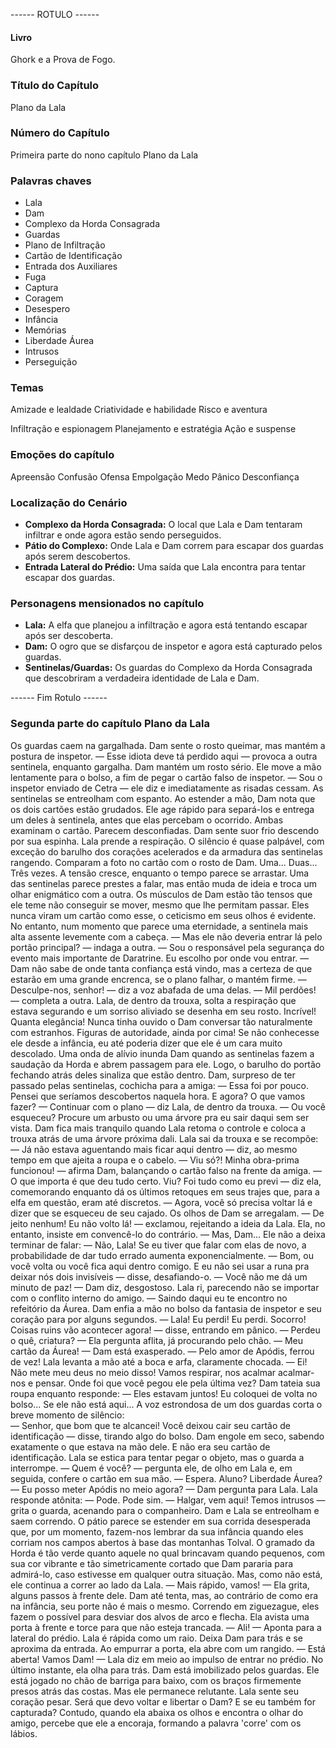 ------ ROTULO ------

#### Livro

Ghork e a Prova de Fogo.

### Título do Capítulo

Plano da Lala

### Número do Capítulo

Primeira parte do nono capítulo Plano da Lala

### Palavras chaves

- Lala
- Dam
- Complexo da Horda Consagrada
- Guardas
- Plano de Infiltração
- Cartão de Identificação
- Entrada dos Auxiliares
- Fuga
- Captura
- Coragem
- Desespero
- Infância
- Memórias
- Liberdade Áurea
- Intrusos
- Perseguição

### Temas

Amizade e lealdade
Criatividade e habilidade
Risco e aventura

Infiltração e espionagem
Planejamento e estratégia
Ação e suspense

### Emoções do capítulo

Apreensão
Confusão
Ofensa
Empolgação
Medo
Pânico
Desconfiança

### Localização do Cenário

- **Complexo da Horda Consagrada:** O local que Lala e Dam tentaram infiltrar e onde agora estão sendo perseguidos.
- **Pátio do Complexo:** Onde Lala e Dam correm para escapar dos guardas após serem descobertos.
- **Entrada Lateral do Prédio:** Uma saída que Lala encontra para tentar escapar dos guardas.

### Personagens mensionados no capítulo

- **Lala:** A elfa que planejou a infiltração e agora está tentando escapar após ser descoberta.
- **Dam:** O ogro que se disfarçou de inspetor e agora está capturado pelos guardas.
- **Sentinelas/Guardas:** Os guardas do Complexo da Horda Consagrada que descobriram a verdadeira identidade de Lala e Dam.

------ Fim Rotulo ------

### Segunda parte do capítulo Plano da Lala

Os guardas caem na gargalhada. Dam sente o rosto queimar, mas mantém a postura de inspetor.
— Esse idiota deve tá perdido aqui — provoca a outra sentinela, enquanto gargalha.
Dam mantém um rosto sério. Ele move a mão lentamente para o bolso, a fim de pegar o cartão falso de inspetor.
— Sou o inspetor enviado de Cetra — ele diz e imediatamente as risadas cessam. As sentinelas se entreolham com espanto.
Ao estender a mão, Dam nota que os dois cartões estão grudados. Ele age rápido para separá-los e entrega um deles à sentinela, antes que elas percebam o ocorrido. Ambas examinam o cartão. Parecem desconfiadas.
Dam sente suor frio descendo por sua espinha. Lala prende a respiração. O silêncio é quase palpável, com exceção do barulho dos corações acelerados e da armadura das sentinelas rangendo. Comparam a foto no cartão com o rosto de Dam. Uma... Duas... Três vezes. A tensão cresce, enquanto o tempo parece se arrastar.
Uma das sentinelas parece prestes a falar, mas então muda de ideia e troca um olhar enigmático com a outra. Os músculos de Dam estão tão tensos que ele teme não conseguir se mover, mesmo que lhe permitam passar.
Eles nunca viram um cartão como esse, o ceticismo em seus olhos é evidente. No entanto, num momento que parece uma eternidade, a sentinela mais alta assente levemente com a cabeça.
— Mas ele não deveria entrar lá pelo portão principal?  — indaga a outra.
— Sou o responsável pela segurança do evento mais importante de Daratrine. Eu escolho por onde vou entrar. — Dam não sabe de onde tanta confiança está vindo, mas a certeza de que estarão em uma grande encrenca, se o plano falhar, o mantém firme. 
— Desculpe-nos, senhor! — diz a voz abafada de uma delas.
— Mil perdões! — completa a outra.
Lala, de dentro da trouxa, solta a respiração que estava segurando e um sorriso aliviado se desenha em seu rosto. Incrível! Quanta elegância! Nunca tinha ouvido o Dam conversar tão naturalmente com estranhos. Figuras de autoridade, ainda por cima! Se não conhecesse ele desde a infância, eu até poderia dizer que ele é um cara muito descolado.
Uma onda de alívio inunda Dam quando as sentinelas fazem a saudação da Horda e abrem passagem para ele. Logo, o barulho do portão fechando atrás deles sinaliza que estão dentro. Dam, surpreso de ter passado pelas sentinelas, cochicha para a amiga:
— Essa foi por pouco. Pensei que seríamos descobertos naquela hora. E agora? O que vamos fazer?
— Continuar com o plano — diz Lala, de dentro da trouxa. — Ou você esqueceu? Procure um arbusto ou uma árvore pra eu sair daqui sem ser vista.
Dam fica mais tranquilo quando Lala retoma o controle e coloca a trouxa atrás de uma árvore próxima dali.
Lala sai da trouxa e se recompõe:
— Já não estava aguentando mais ficar aqui dentro — diz, ao mesmo tempo em que ajeita a roupa e o cabelo.
— Viu só?! Minha obra-prima funcionou! — afirma Dam, balançando o cartão falso na frente da amiga.
— O que importa é que deu tudo certo. Viu? Foi tudo como eu previ — diz ela, comemorando enquanto dá os últimos retoques em seus trajes que, para a elfa em questão, eram até discretos. — Agora, você só precisa voltar lá e dizer que se esqueceu de seu cajado.
Os olhos de Dam se arregalam.
— De jeito nenhum! Eu não volto lá! — exclamou, rejeitando a ideia da Lala. 
Ela, no entanto, insiste em convencê-lo do contrário.
— Mas, Dam...
Ele não a deixa terminar de falar: 
— Não, Lala! Se eu tiver que falar com elas de novo, a probabilidade de dar tudo errado aumenta exponencialmente. 
— Bom, ou você volta ou você fica aqui dentro comigo. E eu não sei usar a runa pra deixar nós dois invisíveis — disse, desafiando-o.
— Você não me dá um minuto de paz! — Dam diz, desgostoso. 
Lala ri, parecendo não se importar com o conflito interno do amigo.
— Saindo daqui eu te encontro no refeitório da Áurea.
Dam enfia a mão no bolso da fantasia de inspetor e seu coração para por alguns segundos. 
— Lala! Eu perdi! Eu perdi. Socorro! Coisas ruins vão acontecer agora! — disse, entrando em pânico.
— Perdeu o quê, criatura? — Ela pergunta aflita, já procurando pelo chão.
— Meu cartão da Áurea! — Dam está exasperado. — Pelo amor de Apódis, ferrou de vez! 
Lala levanta a mão até a boca e arfa, claramente chocada. 
— Ei! Não mete meu deus no meio disso! Vamos respirar, nos acalmar acalmar-nos e pensar. Onde foi que você pegou ele pela última vez?
Dam tateia sua roupa enquanto responde: 
— Eles estavam juntos! Eu coloquei de volta no bolso... Se ele não está aqui...
A voz estrondosa de um dos guardas corta o breve momento de silêncio:  
— Senhor, que bom que te alcancei! Você deixou cair seu cartão de identificação — disse, tirando algo do bolso. 
Dam engole em seco, sabendo exatamente o que estava na mão dele. E não era seu cartão de identificação. Lala se estica para tentar pegar o objeto, mas o guarda a interrompe. 
— Quem é você? — pergunta ele, de olho em Lala e, em seguida, confere o cartão em sua mão. — Espera. Aluno? Liberdade Áurea? 
— Eu posso meter Apódis no meio agora? — Dam pergunta para Lala.
Lala responde atônita:
— Pode. Pode sim.
— Halgar, vem aqui! Temos intrusos — grita o guarda, acenando para o companheiro. 
Dam e Lala se entreolham e saem correndo.  O pátio parece se estender em sua corrida desesperada que, por um momento, fazem-nos lembrar da sua infância quando eles corriam nos campos abertos à base das montanhas Tolval. O gramado da Horda é tão verde quanto aquele no qual brincavam quando pequenos, com sua cor vibrante e tão simetricamente cortado que Dam pararia para admirá-lo, caso estivesse em qualquer outra situação. Mas, como não está, ele continua a correr ao lado da Lala. 
— Mais rápido, vamos! — Ela grita, alguns passos à frente dele. 
Dam até tenta, mas, ao contrário de como era na infância, seu porte não é mais o mesmo. Correndo em ziguezague, eles fazem o possível para desviar dos alvos de arco e flecha. Ela avista uma porta à frente e torce para que não esteja trancada.
— Ali! — Aponta para a lateral do prédio. 
Lala é rápida como um raio. Deixa Dam para trás e se aproxima da entrada. Ao empurrar a porta, ela abre com um rangido. 
— Está aberta! Vamos Dam! — Lala diz em meio ao impulso de entrar no prédio. 
No último instante, ela olha para trás. Dam está imobilizado pelos guardas. Ele está jogado no chão de barriga para baixo, com os braços firmemente presos atrás das costas. Mas ele permanece relutante. Lala sente seu coração pesar. Será que devo voltar e libertar o Dam? E se eu também for capturada? Contudo, quando ela abaixa os olhos e encontra o olhar do amigo, percebe que ele a encoraja, formando a palavra 'corre' com os lábios.